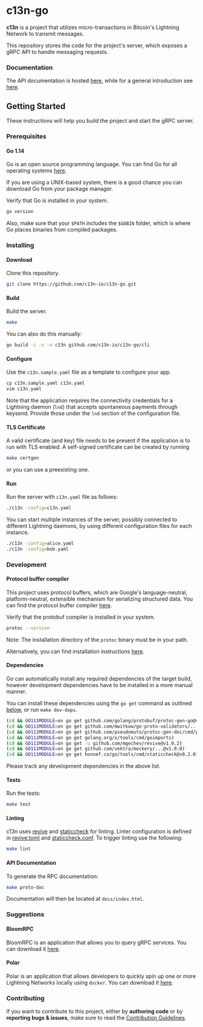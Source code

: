 # c13n-go

**c13n** is a project that utilizes micro-transactions in Bitcoin's Lightning Network to transmit messages.

This repository stores the code for the project's server, which exposes a gRPC API to handle messaging requests.

### Documentation

The API documentation is hosted [here](https://docs.c13n.io/projects/api/en/latest/), while for a general introduction see [here](https://docs.c13n.io/en/latest/).

## Getting Started

These instructions will help you build the project and start the gRPC server.

### Prerequisites

#### Go 1.14

Go is an open source programming language. You can find Go for all operating systems [here](https://golang.org/dl/).

If you are using a UNIX-based system, there is a good chance you can download Go from your package manager.

Verify that Go is installed in your system.
```bash
go version
```

Also, make sure that your `$PATH` includes the `$GOBIN` folder, which is where Go places binaries from compiled packages.

### Installing

#### Download

Clone this repository.
```bash
git clone https://github.com/c13n-io/c13n-go.git
```

#### Build

Build the server.
```bash
make
```
You can also do this manually:
```bash
go build -i -v -o c13n github.com/c13n-io/c13n-go/cli
```

#### Configure

Use the `c13n.sample.yaml` file as a template to configure your app.
```bash
cp c13n.sample.yaml c13n.yaml
vim c13n.yaml
```
Note that the application requires the connectivity credentials for a Lightning daemon (`lnd`) that accepts spontaneous payments through keysend. Provide those under the `lnd` section of the configuration file.

#### TLS Certificate

A valid certificate (and key) file needs to be present if the application is to run with TLS enabled.
A self-signed certificate can be created by running
```bash
make certgen
```
or you can use a preexisting one.

#### Run

Run the server with `c13n.yaml` file as follows:
```bash
./c13n -config=c13n.yaml
```
You can start multiple instances of the server, possibly connected to different Lightning daemons, by using different configuration files for each instance.
```bash
./c13n -config=alice.yaml
./c13n -config=bob.yaml
```

### Development

#### Protocol buffer compiler

This project uses protocol buffers, which are Google's language-neutral, platform-neutral, extensible mechanism for serializing structured data. You can find the protocol buffer compiler [here](https://github.com/protocolbuffers/protobuf).

Verify that the protobuf compiler is installed in your system.
```bash
protoc --version
```

Note: The installation directory of the `protoc` binary must be in your path.

Alternatively, you can find installation instructions [here](https://grpc.io/docs/quickstart/go/).

#### Dependencies

Go can automatically install any required dependencies of the target build, however development dependencies have to be installed in a more manual manner.

You can install these dependencies using the `go get` command as outlined [below](https://dev.to/maelvls/why-is-go111module-everywhere-and-everything-about-go-modules-24k), or run `make dev-deps`.
```bash
(cd && GO111MODULE=on go get github.com/golang/protobuf/protoc-gen-go@v1.4.3)
(cd && GO111MODULE=on go get github.com/mwitkow/go-proto-validators/...@v0.3.0)
(cd && GO111MODULE=on go get github.com/pseudomuto/protoc-gen-doc/cmd/protoc-gen-doc@v1.3.2)
(cd && GO111MODULE=on go get golang.org/x/tools/cmd/goimports)
(cd && GO111MODULE=on go get -u github.com/mgechev/revive@v1.0.2)
(cd && GO111MODULE=on go get github.com/vektra/mockery/...@v1.0.0)
(cd && GO111MODULE=on go get honnef.co/go/tools/cmd/staticcheck@v0.2.0)
```
Please track any development dependencies in the above list.

#### Tests

Run the tests:
```bash
make test
```

#### Linting

c13n uses [revive](https://github.com/mgechev/revive) and [staticcheck](https://github.com/dominikh/go-tools) for linting. Linter configuration is defined in [revive.toml](/revive.toml) and [staticcheck.conf](/staticcheck.conf). To trigger linting use the following:

```bash
make lint
```

#### API Documentation

To generate the RPC documentation:
```bash
make proto-doc
```

Documentation will then be located at `docs/index.html`.

### Suggestions

#### BloomRPC

BloomRPC is an application that allows you to query gRPC services. You can download it [here](https://github.com/uw-labs/bloomrpc).

#### Polar

Polar is an application that allows developers to quickly spin up one or more Lightning Networks locally using `docker`. You can download it [here](https://github.com/jamaljsr/polar).

### Contributing

If you want to contribute to this project, either by **authoring code** or by **reporting bugs & issues**, make sure to read the [Contribution Guidelines](CONTRIBUTING.md).
